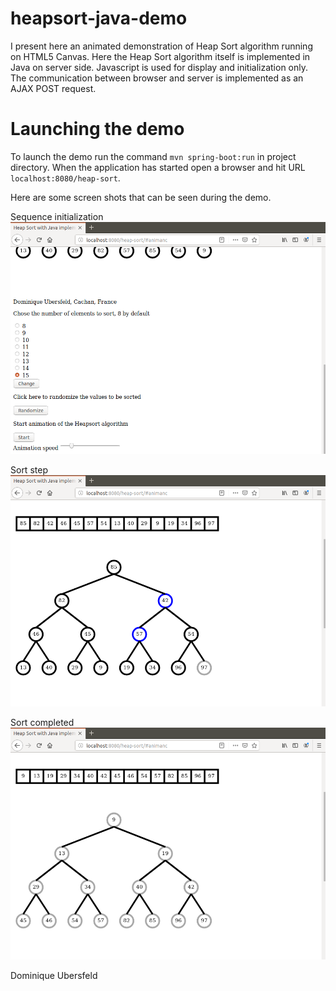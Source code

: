 # heapsort-java-demo
I present here an animated demonstration of Heap Sort algorithm running on HTML5 Canvas. Here the Heap Sort algorithm itself is implemented in Java on server side. Javascript is used for display and initialization only. The communication between browser and server is implemented as an AJAX POST request.


# Launching the demo
To launch the demo run the command `mvn spring-boot:run` in project directory. When the application has started open a browser and hit URL `localhost:8080/heap-sort`.

Here are some screen shots that can be seen during the demo.

Sequence initialization
![alt text](images/initGraph.png "Sequence initialized")

Sort step
![alt text](images/sortStep.png "Sort step")

Sort completed
![alt text](images/sortCompleted.png "Sort completed")



Dominique Ubersfeld
